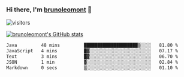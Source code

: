 ### Hi there, I'm [brunoleomont](https://www.linkedin.com/in/brunoleomont/) 👋

![visitors](https://visitor-badge.glitch.me/badge?page_id=page.id)

[![brunoleomont's GitHub stats](https://github-readme-stats.vercel.app/api?username=brunoleomont)](https://github.com/brunoleomont/github-readme-stats)

<!--START_SECTION:waka-->

```txt
Java         48 mins         ████████████████████▒░░░░   81.80 %
JavaScript   4 mins          █▓░░░░░░░░░░░░░░░░░░░░░░░   07.17 %
Text         3 mins          █▓░░░░░░░░░░░░░░░░░░░░░░░   06.70 %
JSON         1 min           ▓░░░░░░░░░░░░░░░░░░░░░░░░   02.84 %
Markdown     0 secs          ▒░░░░░░░░░░░░░░░░░░░░░░░░   01.10 %
```

<!--END_SECTION:waka-->

<!--
**brunoleomont/brunoleomont** is a ✨ _special_ ✨ repository because its `README.md` (this file) appears on your GitHub profile.

Here are some ideas to get you started:

- 🔭 I’m currently working on ...
- 🌱 I’m currently learning ...
- 👯 I’m looking to collaborate on ...
- 🤔 I’m looking for help with ...
- 💬 Ask me about ...
- 📫 How to reach me: ...
- 😄 Pronouns: ...
- ⚡ Fun fact: ...
-->
